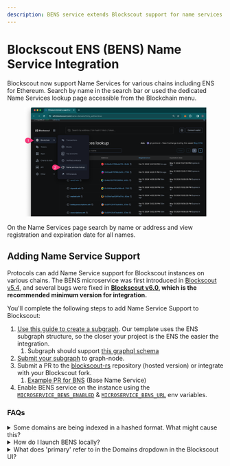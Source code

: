 ```yaml
---
description: BENS service extends Blockscout support for name services
---
```


# Blockscout ENS (BENS) Name Service Integration

Blockscout now support Name Services for various chains including ENS for Ethereum. Search by name in the search bar or used the dedicated Name Services lookup page accessible from the Blockchain menu.

<figure><img src="../.gitbook/assets/bens-blockscout-name-service.png" alt=""><figcaption></figcaption></figure>

On the Name Services page search by name or address and view registration and expiration date for all names.

## Adding Name Service Support&#x20;

Protocols can add Name Service support for Blockscout instances on various chains. The BENS microservice was first introduced in [Blockscout v5.4](https://github.com/blockscout/blockscout/releases/tag/v5.4.0-beta), and several bugs were fixed in [**Blockscout v6.0**](https://github.com/blockscout/blockscout/releases/tag/v6.0.0-beta)**, which is the recommended minimum version for integration.**

You'll complete the following steps to add Name Service Support to Blockscout:

1. [Use this guide to create a subgraph](https://github.com/blockscout/blockscout-rs/blob/main/blockscout-ens/graph-node/subgraph-writer/README.md#howto-create-subgraph-for-your-domain-name-protocol). Our template uses the ENS subgraph structure, so the closer your project is the ENS the easier the integration.
   1. Subgraph should support [this graphql schema](https://github.com/blockscout/blockscout-rs/blob/main/blockscout-ens/graph-node/subgraphs/ens-subgraph/schema.graphql)
2. [Submit your subgraph](https://github.com/blockscout/blockscout-rs/blob/main/blockscout-ens/graph-node/subgraphs/README.md#deploy-subgraph-to-graph-node) to graph-node.
3. Submit a PR to the [blockscout-rs](https://github.com/blockscout/blockscout-rs/pulls) repository (hosted version) or integrate with your Blockscout fork.
   1. [Example PR for BNS](https://github.com/blockscout/blockscout-rs/pull/748) (Base Name Service)
4. Enable BENS service on the instance using the [`MICROSERVICE_BENS_ENABLED`](../for-developers/information-and-settings/env-variables.md#blockscout-ens) & [`MICROSERVICE_BENS_URL`](../for-developers/information-and-settings/env-variables.md#blockscout-ens) env variables.

### FAQs

<details>

<summary>Some domains are being indexed in a hashed format. What might cause this?</summary>

This may be the result of missing information/functions in the subgraph. When a subgraph sees that a domain name has been registered, it only has the `label_hash` of this name. Therefore, the subgraph has to guess the name using a rainbow table (make sure to load ens-rainbow table) OR find this name later in other events, such as `handleNameChanged` or any other event that has a name field.

Try to determine events with a name field, write code that will update domain name using `maybeSaveDomainName()` or other functions you prefer. For example, the ens-subgraph uses the `setNamePreimage` function, which performs the same  function for second-level-eth domains only.

**Reverse Records**

It may also be the case that unknown names are reverse records. These are not resolved by design, and users don't typically need to see them.&#x20;

</details>

<details>

<summary>How do I launch BENS locally?</summary>

The easiest way is to use docker.

`docker run --platform linux/x86_64 -p 8050:8050 --rm --name bens --env-file .env` [`ghcr.io/blockscout/bens:latest`](http://ghcr.io/blockscout/bens:latest)

To build locally without docker you should install `protoc` and `protoc-gen-openapiv2` . A complete guide for a local build is not yet available.

</details>

<details>

<summary>What does 'primary' refer to in the Domains dropdown in the Blockscout UI?</summary>

The primary name is the first name created which has not yet expired.

<img src="../.gitbook/assets/bens-primary.png" alt="" data-size="original">

</details>

